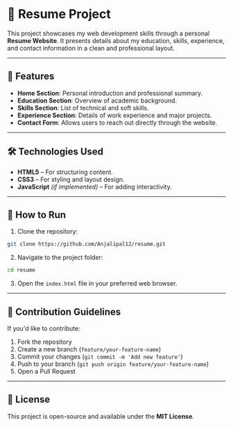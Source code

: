 
# 📄 Resume Project

This project showcases my web development skills through a personal **Resume Website**. It presents details about my education, skills, experience, and contact information in a clean and professional layout.

---

## 🌟 Features

- **Home Section**: Personal introduction and professional summary.
- **Education Section**: Overview of academic background.
- **Skills Section**: List of technical and soft skills.
- **Experience Section**: Details of work experience and major projects.
- **Contact Form**: Allows users to reach out directly through the website.

---

## 🛠️ Technologies Used

- **HTML5** – For structuring content.
- **CSS3** – For styling and layout design.
- **JavaScript** *(if implemented)* – For adding interactivity.

---

## 🚀 How to Run

1. Clone the repository:

```bash
git clone https://github.com/Anjalipal12/resume.git
```

2. Navigate to the project folder:

```bash
cd resume
```

3. Open the `index.html` file in your preferred web browser.

---

## 🤝 Contribution Guidelines

If you'd like to contribute:

1. Fork the repository
2. Create a new branch (`feature/your-feature-name`)
3. Commit your changes (`git commit -m 'Add new feature'`)
4. Push to your branch (`git push origin feature/your-feature-name`)
5. Open a Pull Request

---

## 📝 License

This project is open-source and available under the **MIT License**.
